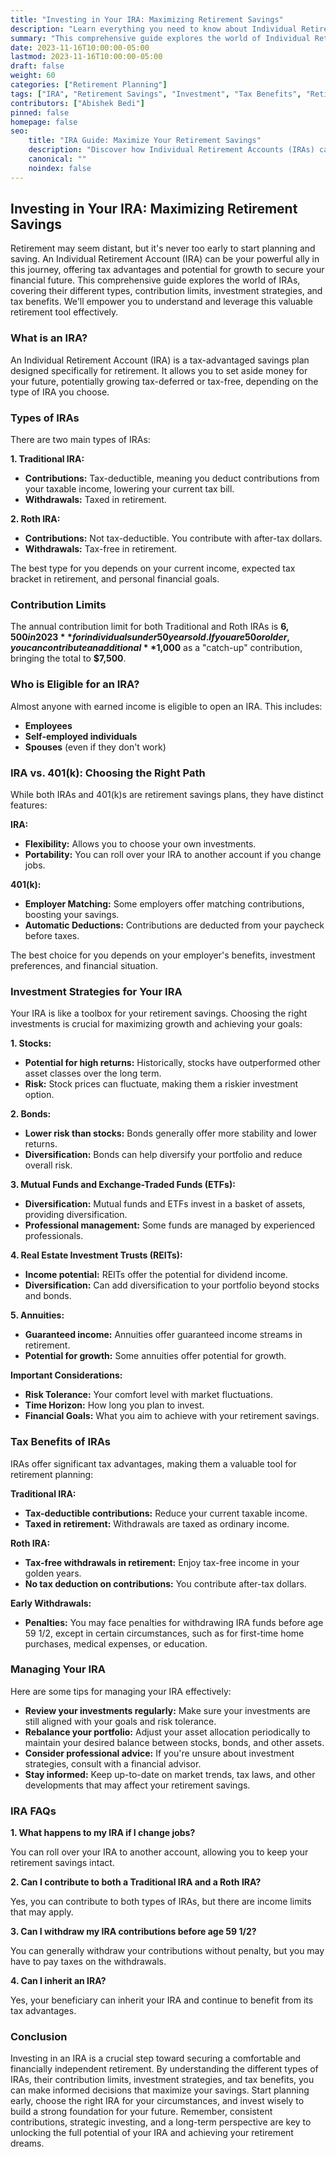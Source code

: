 ```yaml
---
title: "Investing in Your IRA: Maximizing Retirement Savings"
description: "Learn everything you need to know about Individual Retirement Accounts (IRAs), including types, contributions, investment strategies, and tax benefits, to maximize your retirement savings."
summary: "This comprehensive guide explores the world of Individual Retirement Accounts (IRAs), covering their different types, contribution limits, investment strategies, and tax advantages. Learn how to optimize your IRA to secure a comfortable and financially independent retirement."
date: 2023-11-16T10:00:00-05:00
lastmod: 2023-11-16T10:00:00-05:00
draft: false
weight: 60
categories: ["Retirement Planning"]
tags: ["IRA", "Retirement Savings", "Investment", "Tax Benefits", "Retirement Planning"]
contributors: ["Abishek Bedi"]
pinned: false
homepage: false
seo:
    title: "IRA Guide: Maximize Your Retirement Savings" 
    description: "Discover how Individual Retirement Accounts (IRAs) can help you achieve your retirement goals. Explore types, contribution limits, investment strategies, and tax benefits to optimize your savings."
    canonical: ""
    noindex: false
---
```


##  Investing in Your IRA: Maximizing Retirement Savings

Retirement may seem distant, but it's never too early to start planning and saving. An Individual Retirement Account (IRA) can be your powerful ally in this journey, offering tax advantages and potential for growth to secure your financial future. This comprehensive guide explores the world of IRAs, covering their different types, contribution limits, investment strategies, and tax benefits. We'll empower you to understand and leverage this valuable retirement tool effectively.

### What is an IRA?

An Individual Retirement Account (IRA) is a tax-advantaged savings plan designed specifically for retirement. It allows you to set aside money for your future, potentially growing tax-deferred or tax-free, depending on the type of IRA you choose. 

### Types of IRAs

There are two main types of IRAs:

**1. Traditional IRA:**

- **Contributions:**  Tax-deductible, meaning you deduct contributions from your taxable income, lowering your current tax bill.
- **Withdrawals:** Taxed in retirement.

**2. Roth IRA:**

- **Contributions:** Not tax-deductible. You contribute with after-tax dollars.
- **Withdrawals:** Tax-free in retirement.

The best type for you depends on your current income, expected tax bracket in retirement, and personal financial goals.

### Contribution Limits

The annual contribution limit for both Traditional and Roth IRAs is **$6,500 in 2023** for individuals under 50 years old. If you are 50 or older, you can contribute an additional **$1,000** as a "catch-up" contribution, bringing the total to **$7,500**.

### Who is Eligible for an IRA?

Almost anyone with earned income is eligible to open an IRA. This includes:

- **Employees**
- **Self-employed individuals**
- **Spouses** (even if they don't work)

### IRA vs. 401(k): Choosing the Right Path

While both IRAs and 401(k)s are retirement savings plans, they have distinct features:

**IRA:**

- **Flexibility:** Allows you to choose your own investments.
- **Portability:** You can roll over your IRA to another account if you change jobs.

**401(k):**

- **Employer Matching:** Some employers offer matching contributions, boosting your savings.
- **Automatic Deductions:**  Contributions are deducted from your paycheck before taxes.

The best choice for you depends on your employer's benefits, investment preferences, and financial situation.

###  Investment Strategies for Your IRA

Your IRA is like a toolbox for your retirement savings. Choosing the right investments is crucial for maximizing growth and achieving your goals:

**1.  Stocks:**

- **Potential for high returns:** Historically, stocks have outperformed other asset classes over the long term.
- **Risk:**  Stock prices can fluctuate, making them a riskier investment option.

**2.  Bonds:**

- **Lower risk than stocks:** Bonds generally offer more stability and lower returns.
- **Diversification:**  Bonds can help diversify your portfolio and reduce overall risk.

**3.  Mutual Funds and Exchange-Traded Funds (ETFs):**

- **Diversification:**  Mutual funds and ETFs invest in a basket of assets, providing diversification.
- **Professional management:** Some funds are managed by experienced professionals.

**4.  Real Estate Investment Trusts (REITs):**

- **Income potential:** REITs offer the potential for dividend income.
- **Diversification:**  Can add diversification to your portfolio beyond stocks and bonds.

**5.  Annuities:**

- **Guaranteed income:** Annuities offer guaranteed income streams in retirement.
- **Potential for growth:** Some annuities offer potential for growth.

**Important Considerations:**

- **Risk Tolerance:**  Your comfort level with market fluctuations.
- **Time Horizon:**  How long you plan to invest.
- **Financial Goals:**  What you aim to achieve with your retirement savings.

###  Tax Benefits of IRAs

IRAs offer significant tax advantages, making them a valuable tool for retirement planning:

**Traditional IRA:**

- **Tax-deductible contributions:**  Reduce your current taxable income.
- **Taxed in retirement:** Withdrawals are taxed as ordinary income.

**Roth IRA:**

- **Tax-free withdrawals in retirement:**  Enjoy tax-free income in your golden years.
- **No tax deduction on contributions:** You contribute after-tax dollars.

**Early Withdrawals:**

- **Penalties:** You may face penalties for withdrawing IRA funds before age 59 1/2, except in certain circumstances, such as for first-time home purchases, medical expenses, or education.

###  Managing Your IRA

Here are some tips for managing your IRA effectively:

- **Review your investments regularly:**  Make sure your investments are still aligned with your goals and risk tolerance.
- **Rebalance your portfolio:**  Adjust your asset allocation periodically to maintain your desired balance between stocks, bonds, and other assets.
- **Consider professional advice:** If you're unsure about investment strategies, consult with a financial advisor.
- **Stay informed:** Keep up-to-date on market trends, tax laws, and other developments that may affect your retirement savings.

###  IRA FAQs

**1. What happens to my IRA if I change jobs?**

You can roll over your IRA to another account, allowing you to keep your retirement savings intact.

**2. Can I contribute to both a Traditional IRA and a Roth IRA?**

Yes, you can contribute to both types of IRAs, but there are income limits that may apply.

**3. Can I withdraw my IRA contributions before age 59 1/2?**

You can generally withdraw your contributions without penalty, but you may have to pay taxes on the withdrawals.

**4. Can I inherit an IRA?**

Yes, your beneficiary can inherit your IRA and continue to benefit from its tax advantages.

###  Conclusion

Investing in an IRA is a crucial step toward securing a comfortable and financially independent retirement. By understanding the different types of IRAs, their contribution limits, investment strategies, and tax benefits, you can make informed decisions that maximize your savings. Start planning early, choose the right IRA for your circumstances, and invest wisely to build a strong foundation for your future. Remember, consistent contributions, strategic investing, and a long-term perspective are key to unlocking the full potential of your IRA and achieving your retirement dreams. 
